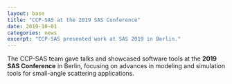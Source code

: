 ```yaml
---
layout: base
title: "CCP-SAS at the 2019 SAS Conference"
date: 2019-10-01
categories: news
excerpt: "CCP-SAS presented work at SAS 2019 in Berlin."
---
```


The CCP-SAS team gave talks and showcased software tools at the **2019 SAS Conference** in Berlin, focusing on advances in modeling and simulation tools for small-angle scattering applications.
